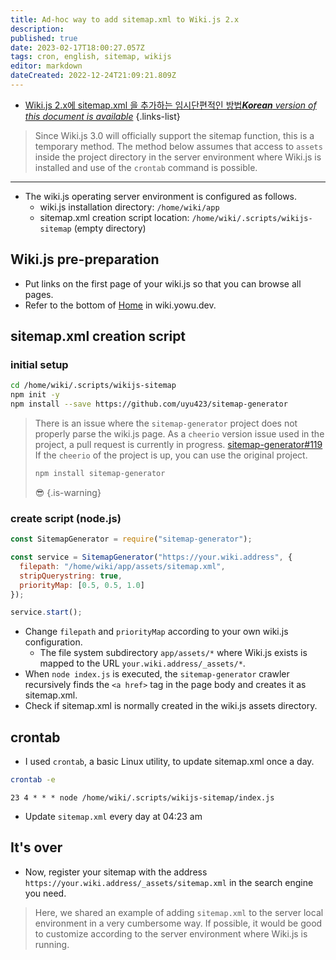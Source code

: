 ```yaml
---
title: Ad-hoc way to add sitemap.xml to Wiki.js 2.x
description: 
published: true
date: 2023-02-17T18:00:27.057Z
tags: cron, english, sitemap, wikijs
editor: markdown
dateCreated: 2022-12-24T21:09:21.809Z
---
```


- [Wiki.js 2.x에 sitemap.xml 을 추가하는 임시단편적인 방법***Korean** version of this document is available*](/ko/dev/Wiki-js/How-to-add-temporary-sitemap-xml-to-Wiki-js)
{.links-list}

> Since Wiki.js 3.0 will officially support the sitemap function, this is a temporary method.
> The method below assumes that access to `assets` inside the project directory in the server environment where Wiki.js is installed and use of the `crontab` command is possible.

---

- The wiki.js operating server environment is configured as follows.
   - wiki.js installation directory: `/home/wiki/app`
   - sitemap.xml creation script location: `/home/wiki/.scripts/wikijs-sitemap` (empty directory)
  
## Wiki.js pre-preparation

- Put links on the first page of your wiki.js so that you can browse all pages.
- Refer to the bottom of [Home](/home) in wiki.yowu.dev.

## sitemap.xml creation script

### initial setup

```bash
cd /home/wiki/.scripts/wikijs-sitemap
npm init -y
npm install --save https://github.com/uyu423/sitemap-generator
```

> There is an issue where the `sitemap-generator` project does not properly parse the wiki.js page.
> As a `cheerio` version issue used in the project, a pull request is currently in progress. [sitemap-generator#119](https://github.com/lgraubner/sitemap-generator/pull/119)
> If the `cheerio` of the project is up, you can use the original project.
> ```bash
> npm install sitemap-generator
> ```
> 😎
{.is-warning}

### create script (node.js)

```javascript
const SitemapGenerator = require("sitemap-generator");

const service = SitemapGenerator("https://your.wiki.address", {
  filepath: "/home/wiki/app/assets/sitemap.xml",
  stripQuerystring: true,
  priorityMap: [0.5, 0.5, 1.0]
});

service.start();
```

- Change `filepath` and `priorityMap` according to your own wiki.js configuration.
  - The file system subdirectory `app/assets/*` where Wiki.js exists is mapped to the URL `your.wiki.address/_assets/*`.
- When `node index.js` is executed, the `sitemap-generator` crawler recursively finds the `<a href>` tag in the page body and creates it as sitemap.xml.
- Check if sitemap.xml is normally created in the wiki.js assets directory.

## crontab

- I used `crontab`, a basic Linux utility, to update sitemap.xml once a day.

```bash
crontab -e
```
```cron
23 4 * * * node /home/wiki/.scripts/wikijs-sitemap/index.js
```
- Update `sitemap.xml` every day at 04:23 am

## It's over

- Now, register your sitemap with the address `https://your.wiki.address/_assets/sitemap.xml` in the search engine you need.
> Here, we shared an example of adding `sitemap.xml` to the server local environment in a very cumbersome way.
> If possible, it would be good to customize according to the server environment where Wiki.js is running.